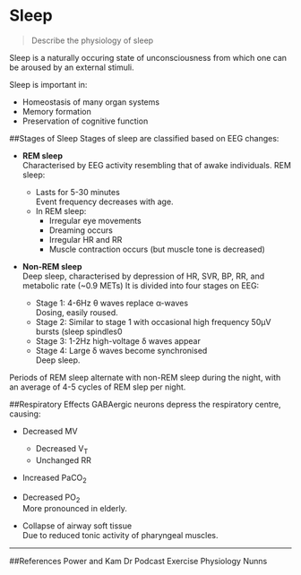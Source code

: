 # Sleep
> Describe the physiology of sleep

Sleep is a naturally occuring state of unconsciousness from which one can be aroused by an external stimuli.

Sleep is important in:
* Homeostasis of many organ systems
* Memory formation
* Preservation of cognitive function

##Stages of Sleep
Stages of sleep are classified based on EEG changes:
* **REM sleep**  
Characterised by EEG activity resembling that of awake individuals. REM sleep:
    * Lasts for 5-30 minutes  
    Event frequency decreases with age.
    * In REM sleep:
        * Irregular eye movements
        * Dreaming occurs
        * Irregular HR and RR
        * Muscle contraction occurs (but muscle tone is decreased)


* **Non-REM sleep**  
Deep sleep, characterised by depression of HR, SVR, BP, RR, and metabolic rate (~0.9 METs) It is divided into four stages on EEG:
    * Stage 1: 4-6Hz θ waves replace α-waves  
    Dosing, easily roused.
    * Stage 2: Similar to stage 1 with occasional high frequency 50μV bursts (sleep spindles0
    * Stage 3: 1-2Hz high-voltage δ waves appear
    * Stage 4: Large δ waves become synchronised  
    Deep sleep.

Periods of REM sleep alternate with non-REM sleep during the night, with an average of 4-5 cycles of REM slep per night.

##Respiratory Effects
GABAergic neurons depress the respiratory centre, causing:
* Decreased MV
    * Decreased V<sub>T</sub>
    * Unchanged RR
* Increased PaCO<sub>2</sub>
* Decreased PO<sub>2</sub>  
More pronounced in elderly.


* Collapse of airway soft tissue  
Due to reduced tonic activity of pharyngeal muscles.

---
##References
Power and Kam
Dr Podcast Exercise Physiology
Nunns